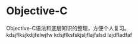 # Objective-C
Objective-C语法和底层知识的整理，方便个人复习。 <br>kdsjflksjkdijfelwjfw
kdsjflksfskjsljflajfalsd
lajdfladfaf
